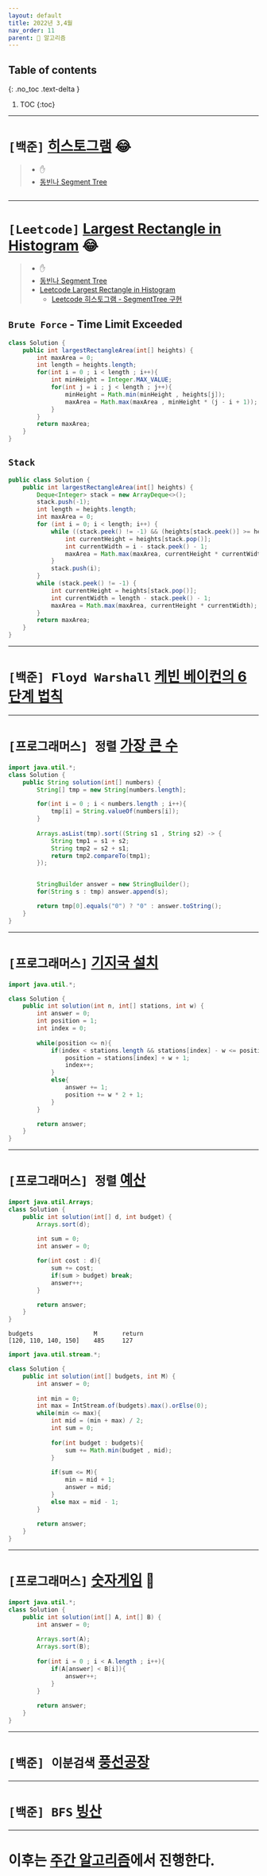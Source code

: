 ```yaml
---
layout: default
title: 2022년 3,4월
nav_order: 11
parent: 🐢 알고리즘
---
```

## Table of contents
{: .no_toc .text-delta }

1. TOC
{:toc}

---

# **`[백준]` [히스토그램](https://www.acmicpc.net/problem/1725)** 😂

> - ✋
> - [동빈나 Segment Tree](https://m.blog.naver.com/ndb796/221282210534)

```java

```

***

# **`[Leetcode]` [Largest Rectangle in Histogram](https://leetcode.com/problems/largest-rectangle-in-histogram/)** 😂

> - ✋
> - [동빈나 Segment Tree](https://m.blog.naver.com/ndb796/221282210534)
> - [Leetcode Largest Rectangle in Histogram](https://leetcode.com/problems/largest-rectangle-in-histogram/)
>   - [Leetcode 히스토그램 - SegmentTree 구현](https://leetcode.com/problems/largest-rectangle-in-histogram/discuss/28941/segment-tree-solution-just-another-idea-onlogn-solution)

## `Brute Force` - <span class="text-red-300">Time Limit Exceeded</span>

```java
class Solution {
    public int largestRectangleArea(int[] heights) {
        int maxArea = 0;
        int length = heights.length;
        for(int i = 0 ; i < length ; i++){
            int minHeight = Integer.MAX_VALUE;
            for(int j = i ; j < length ; j++){
                minHeight = Math.min(minHeight , heights[j]);
                maxArea = Math.max(maxArea , minHeight * (j - i + 1));
            }
        }
        return maxArea;
    }
}
```

## `Stack`

```java
public class Solution {
    public int largestRectangleArea(int[] heights) {
        Deque<Integer> stack = new ArrayDeque<>();
        stack.push(-1);
        int length = heights.length;
        int maxArea = 0;
        for (int i = 0; i < length; i++) {
            while ((stack.peek() != -1) && (heights[stack.peek()] >= heights[i])) {
                int currentHeight = heights[stack.pop()];
                int currentWidth = i - stack.peek() - 1;
                maxArea = Math.max(maxArea, currentHeight * currentWidth);
            }
            stack.push(i);
        }
        while (stack.peek() != -1) {
            int currentHeight = heights[stack.pop()];
            int currentWidth = length - stack.peek() - 1;
            maxArea = Math.max(maxArea, currentHeight * currentWidth);
        }
        return maxArea;
    }
}
```

***

# **`[백준] Floyd Warshall` [케빈 베이컨의 6단계 법칙](https://github.com/jdalma/Algorithm-Hub/tree/main/%EB%B0%B1%EC%A4%80/Silver/1389.%E2%80%85%EC%BC%80%EB%B9%88%E2%80%85%EB%B2%A0%EC%9D%B4%EC%BB%A8%EC%9D%98%E2%80%856%EB%8B%A8%EA%B3%84%E2%80%85%EB%B2%95%EC%B9%99)**


***

# **`[프로그래머스] 정렬` [가장 큰 수](https://programmers.co.kr/learn/courses/30/lessons/42746)**

```java
import java.util.*;
class Solution {
    public String solution(int[] numbers) {
        String[] tmp = new String[numbers.length];

        for(int i = 0 ; i < numbers.length ; i++){
            tmp[i] = String.valueOf(numbers[i]);
        }
        
        Arrays.asList(tmp).sort((String s1 , String s2) -> {
            String tmp1 = s1 + s2;
            String tmp2 = s2 + s1;
            return tmp2.compareTo(tmp1);            
        });


        StringBuilder answer = new StringBuilder();
        for(String s : tmp) answer.append(s);

        return tmp[0].equals("0") ? "0" : answer.toString();
    }
}
```

***

# **`[프로그래머스]` [기지국 설치](https://programmers.co.kr/learn/courses/30/lessons/12979)** 

```java
import java.util.*;

class Solution {
    public int solution(int n, int[] stations, int w) {
        int answer = 0;
        int position = 1;
        int index = 0;
        
        while(position <= n){
            if(index < stations.length && stations[index] - w <= position){
                position = stations[index] + w + 1;
                index++;
            }
            else{
                answer += 1;
                position += w * 2 + 1;                
            }
        }

        return answer;
    }
}
```

***

# **`[프로그래머스] 정렬` [예산](https://programmers.co.kr/learn/courses/30/lessons/12982)**

```java
import java.util.Arrays;
class Solution {
    public int solution(int[] d, int budget) {
        Arrays.sort(d);
        
        int sum = 0;
        int answer = 0;

        for(int cost : d){
            sum += cost;  
            if(sum > budget) break;
            answer++;  
        }

        return answer;
    }
}
```

```
budgets	                M	    return
[120, 110, 140, 150]	485	    127
```

```java
import java.util.stream.*;

class Solution {
    public int solution(int[] budgets, int M) {
        int answer = 0;
        
        int min = 0;
        int max = IntStream.of(budgets).max().orElse(0);
        while(min <= max){
            int mid = (min + max) / 2;
            int sum = 0;
            
            for(int budget : budgets){
                sum += Math.min(budget , mid);
            }
            
            if(sum <= M){
                min = mid + 1;
                answer = mid;
            }
            else max = mid - 1;
        }
        
        return answer;
    }
}
```

***

# **`[프로그래머스]` [숫자게임](https://programmers.co.kr/learn/courses/30/lessons/12987)** 📝

```java
import java.util.*;
class Solution {
    public int solution(int[] A, int[] B) {
        int answer = 0;
        
        Arrays.sort(A);
        Arrays.sort(B);
        
        for(int i = 0 ; i < A.length ; i++){
            if(A[answer] < B[i]){
                answer++;
            }
        }
        
        return answer;
    }
}
```

***

# **`[백준] 이분검색` [풍선공장](https://github.com/jdalma/Algorithm-Hub/tree/main/%EB%B0%B1%EC%A4%80/Silver/15810.%E2%80%85%ED%92%8D%EC%84%A0%E2%80%85%EA%B3%B5%EC%9E%A5)**

***

# **`[백준] BFS` [빙산](https://github.com/jdalma/Algorithm-Hub/tree/main/%EB%B0%B1%EC%A4%80/Gold/2573.%E2%80%85%EB%B9%99%EC%82%B0)**

***

# 이후는 [주간 알고리즘](https://github.com/jdalma/WEEKLY_ALGORITHM)에서 진행한다.